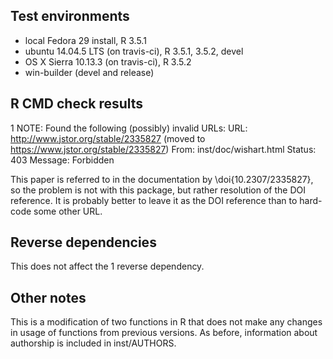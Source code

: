 ## Test environments
* local Fedora 29 install, R 3.5.1
* ubuntu 14.04.5 LTS (on travis-ci), R 3.5.1, 3.5.2, devel
* OS X Sierra 10.13.3 (on travis-ci), R 3.5.2 
* win-builder (devel and release)


## R CMD check results

1 NOTE: Found the following (possibly) invalid URLs:
URL: http://www.jstor.org/stable/2335827 (moved to https://www.jstor.org/stable/2335827)
    From: inst/doc/wishart.html
    Status: 403
    Message: Forbidden
    
This paper is referred to in the documentation by \doi{10.2307/2335827}, so the problem is not 
with this package, but rather resolution of the DOI reference. It is probably better to leave
it as the DOI reference than to hard-code some other URL.

## Reverse dependencies

This does not affect the 1 reverse dependency.

## Other notes

This is a modification of two functions in R that does not make any changes in usage of functions
from previous versions. As before, information about authorship is included in inst/AUTHORS.
